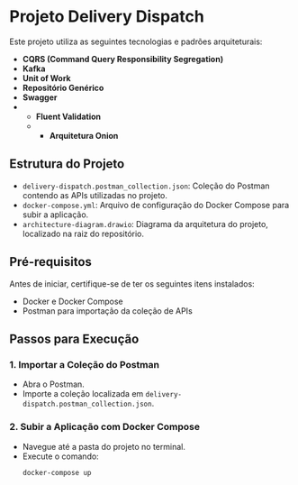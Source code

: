 # Projeto Delivery Dispatch

Este projeto utiliza as seguintes tecnologias e padrões arquiteturais:

- **CQRS (Command Query Responsibility Segregation)**
- **Kafka**
- **Unit of Work**
- **Repositório Genérico**
- **Swagger**
- - **Fluent Validation**
  - - **Arquitetura Onion**

## Estrutura do Projeto

- `delivery-dispatch.postman_collection.json`: Coleção do Postman contendo as APIs utilizadas no projeto.
- `docker-compose.yml`: Arquivo de configuração do Docker Compose para subir a aplicação.
- `architecture-diagram.drawio`: Diagrama da arquitetura do projeto, localizado na raiz do repositório.

## Pré-requisitos

Antes de iniciar, certifique-se de ter os seguintes itens instalados:

- Docker e Docker Compose
- Postman para importação da coleção de APIs

## Passos para Execução

### 1. Importar a Coleção do Postman

- Abra o Postman.
- Importe a coleção localizada em `delivery-dispatch.postman_collection.json`.

### 2. Subir a Aplicação com Docker Compose

- Navegue até a pasta do projeto no terminal.
- Execute o comando:
  ```sh
  docker-compose up
